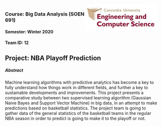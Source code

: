 

<img align="right" width="240" src="images/logo.png">

### Course: Big Data Analysis (SOEN 691)

#### Semester: Winter 2020

#### Team ID:  12

## Project: NBA Playoff Prediction



##### Abstract                                                                                       

Machine learning algorithms with predictive analytics has become a key to fully understand how things work in different fields, and further a key to sustainable developments and improvements. This project presents a comparative study between two supervised learning algorithm (Gaussian Naive Bayes and Support Vector Machine) in big data, in an attempt to make predictions based on basketball statistics. The project team is going to gather data of the general statistics of the basketball teams in the regular NBA season  in order to predict is going to make it to the playoff or not.



